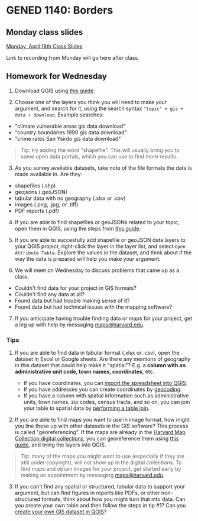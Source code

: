 # GENED 1140: Borders

## Monday class slides

[Monday, April 18th Class Slides](https://harvardmapcollection.github.io/GIS-presentations/spring-2022/gened-1140)

Link to recording from Monday will go here after class. 

## Homework for Wednesday

1. Download QGIS using [this guide](https://harvardmapcollection.github.io/tutorials/qgis/download/).

2. Choose one of the layers you think you will need to make your argument, and search for it, using the search syntax `"topic" + gis + data + download`. 
Example searches:
- "climate vulnerable areas gis data download"
- "country boundaries 1990 gis data download"
- "crime rates San Ysirdo gis data download"
> Tip: try adding the word "shapefile". This will usually bring you to some open data portals, which you can use to find more results. 

3. As you survey available datasets, take note of the file formats the data is made available in. Are they:
- shapefiles (.shp)
- geojsons (.geoJSON)
- tabular data with no geography (.xlsx or .csv)
- images (.png, .jpg, or .tiff)
- PDF reports (.pdf)

4. If you are able to find shapefiles or geoJSONs related to your topic, open them in QGIS, using the steps from [this guide](https://harvardmapcollection.github.io/tutorials/qgis/open-vector/). 

5. If you are able to succesfully add shapefile or geoJSON data layers to your QGIS project, right-click the layer in the layer list, and select `Open Attribute Table`. Explore the values in the dataset, and think about if the way the data is prepared will help you make your argument.

6. We will meet on Wednesday to discuss problems that came up as a class. 
- Couldn't find data for your project in GIS formats?
- Couldn't find any data at all?
- Found data but had trouble making sense of it?
- Found data but had technical issues with the mapping software?

7. If you anticipate having trouble finding data or maps for your project, get a leg up with help by messaging maps@harvard.edu. 

### Tips
1. If you are able to find data in tabular format (.xlsx or .csv), open the dataset in Excel or Google sheets. Are there any mentions of geography in this dataset that could help make it "spatial"? E.g. a **column with an administrative unit code, town names, coordinates**, etc.
    - If you have coordinates, you can [import the spreadsheet into QGIS](https://www.qgistutorials.com/en/docs/importing_spreadsheets_csv.html).
    - If you have addresses you can create coordinates by [geocoding](https://www.gislounge.com/how-to-geocode-addresses-using-qgis/).
    - If you have a column with spatial information such as administrative units, town names, zip codes, census tracts, and so on, you can join your table to spatial data by [performing a table join](https://www.qgistutorials.com/en/docs/performing_table_joins.html).

2. If you are able to find maps you want to use in image format, how might you line these up with other datasets in the GIS software? This process is called "georeferencing". If the maps are already in the [Harvard Map Collection digital collections](https://library.harvard.edu/digital-collections), you can georeference them using [this guide](https://harvardmapcollection.github.io/tutorials/allmaps/georeference/), and bring the layers into QGIS. 
> Tip: many of the maps you might want to use (especially if they are still under copyright), will not show up in the digital collections. To find maps and obtain images for your project, get started early by making an appointment by messaging maps@harvard.edu. 

3. If you can't find any spatial or structured, tabular data to support your argument, but can find figures in reports like PDFs, or other non-structured formats, think about how you might turn that into data. Can you create your own table and then follow the steps in tip #1? Can you [create your own GIS dataset in QGIS](https://docs.qgis.org/2.14/en/docs/training_manual/create_vector_data/create_new_vector.html)?






